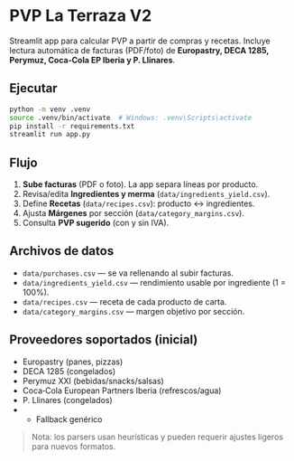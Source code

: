# PVP La Terraza V2

Streamlit app para calcular PVP a partir de compras y recetas. Incluye lectura automática de facturas (PDF/foto) de **Europastry, DECA 1285, Perymuz, Coca‑Cola EP Iberia y P. Llinares**.

## Ejecutar
```bash
python -m venv .venv
source .venv/bin/activate  # Windows: .venv\Scripts\activate
pip install -r requirements.txt
streamlit run app.py
```

## Flujo
1. **Sube facturas** (PDF o foto). La app separa líneas por producto.
2. Revisa/edita **Ingredientes y merma** (`data/ingredients_yield.csv`).
3. Define **Recetas** (`data/recipes.csv`): producto ↔ ingredientes.
4. Ajusta **Márgenes** por sección (`data/category_margins.csv`).
5. Consulta **PVP sugerido** (con y sin IVA).

## Archivos de datos
- `data/purchases.csv` — se va rellenando al subir facturas.
- `data/ingredients_yield.csv` — rendimiento usable por ingrediente (1 = 100%).  
- `data/recipes.csv` — receta de cada producto de carta.
- `data/category_margins.csv` — margen objetivo por sección.

## Proveedores soportados (inicial)
- Europastry (panes, pizzas)
- DECA 1285 (congelados)
- Perymuz XXI (bebidas/snacks/salsas)
- Coca‑Cola European Partners Iberia (refrescos/agua)
- P. Llinares (congelados)
- + Fallback genérico

> Nota: los parsers usan heurísticas y pueden requerir ajustes ligeros para nuevos formatos.
